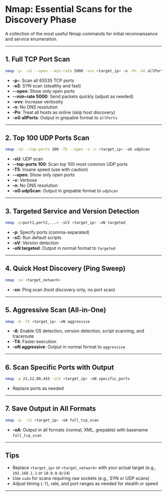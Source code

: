 # Nmap: Essential Scans for the Discovery Phase

A collection of the most useful Nmap commands for initial reconnaissance and service enumeration.

---

## 1. Full TCP Port Scan

```bash
nmap -p- -sS --open --min-rate 5000 -vvv <target_ip> -n -Pn -oG allPorts
```
- **-p-**: Scan all 65535 TCP ports  
- **-sS**: SYN scan (stealthy and fast)  
- **--open**: Show only open ports  
- **--min-rate 5000**: Send packets quickly (adjust as needed)  
- **-vvv**: Increase verbosity  
- **-n**: No DNS resolution  
- **-Pn**: Treat all hosts as online (skip host discovery)  
- **-oG allPorts**: Output in grepable format to `allPorts`

---

## 2. Top 100 UDP Ports Scan

```bash
nmap -sU --top-ports 100 -T5 --open -v -n <target_ip> -oG udpScan
```
- **-sU**: UDP scan  
- **--top-ports 100**: Scan top 100 most common UDP ports  
- **-T5**: Insane speed (use with caution)  
- **--open**: Show only open ports  
- **-v**: Verbose  
- **-n**: No DNS resolution  
- **-oG udpScan**: Output in grepable format to `udpScan`

---

## 3. Targeted Service and Version Detection

```bash
nmap -p<port1,port2,...> -sCV <target_ip> -oN targeted
```
- **-p<ports>**: Specify ports (comma-separated)  
- **-sC**: Run default scripts  
- **-sV**: Version detection  
- **-oN targeted**: Output in normal format to `targeted`

---

## 4. Quick Host Discovery (Ping Sweep)

```bash
nmap -sn <target_network>
```
- **-sn**: Ping scan (host discovery only, no port scan)

---

## 5. Aggressive Scan (All-in-One)

```bash
nmap -A -T4 <target_ip> -oN aggressive
```
- **-A**: Enable OS detection, version detection, script scanning, and traceroute  
- **-T4**: Faster execution  
- **-oN aggressive**: Output in normal format to `aggressive`

---

## 6. Scan Specific Ports with Output

```bash
nmap -p 21,22,80,443 -sCV <target_ip> -oN specific_ports
```
- Replace ports as needed

---

## 7. Save Output in All Formats

```bash
nmap -p- -sS <target_ip> -oA full_tcp_scan
```
- **-oA**: Output in all formats (normal, XML, grepable) with basename `full_tcp_scan`

---

## Tips

- Replace `<target_ip>` or `<target_network>` with your actual target (e.g., `192.168.1.1` or `10.0.0.0/24`)
- Use `sudo` for scans requiring raw sockets (e.g., SYN or UDP scans)
- Adjust timing (`-T`), rate, and port ranges as needed for stealth or speed

---

